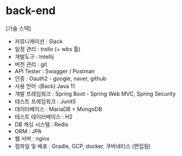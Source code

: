 #  back-end
[기술 스택]
- 커뮤니케이션 : Slack
- 일정 관리 : trello (+ wbs 툴)
- 개발도구 : Intellij
- 버전 관리 : git
- API Tester : Swagger / Postman
- 인증 : Oauth2 - google, naver, github
- 사용 언어 :(Back) Java 11
- 개발 프레임워크 : Spring Boot - Spring Web MVC, Spring Security
- 테스트 프레임워크 : Junit5
- 데이터베이스 : MariaDB  + MongoDB
- 테스트 데이터베이스 : H2
- DB 캐싱 시스템 : Redis
- ORM : JPA
- 웹 서버 : nginx
- 컴파일 및 배포 : Gradle, GCP, docker, 쿠버네티스 (편집됨) 
